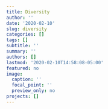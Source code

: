 ```yaml
---
title: Diversity
author: ''
date: '2020-02-10'
slug: diversity
categories: []
tags: []
subtitle: ''
summary: ''
authors: []
lastmod: '2020-02-10T14:58:08-05:00'
featured: no
image:
  caption: ''
  focal_point: ''
  preview_only: no
projects: []
---
```

